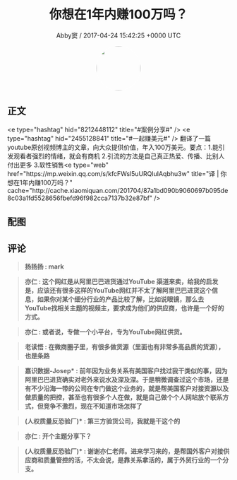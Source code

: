 <h1 align="center">你想在1年内赚100万吗？</h1>
<p align="center">
    <a>Abby窦 / 2017-04-24 15:42:25 &#43;0000 UTC</a>
</p>

<div align="center">
    <img src="https://images.zsxq.com/FkHvVwqSrf8ddJb83gycOH8nXrhi?e=1590940799&amp;token=kIxbL07-8jAj8w1n4s9zv64FuZZNEATmlU_Vm6zD:neKeO7B4BCo7R6dL9q7wJeUxrhE=" width="100" height="100" style="border:1px solid;border-radius:50%; color:#ffffff"/>
</div>

## 正文

<div>
&lt;e type=&#34;hashtag&#34; hid=&#34;8212448112&#34; title=&#34;#案例分享#&#34; /&gt;  &lt;e type=&#34;hashtag&#34; hid=&#34;2455128841&#34; title=&#34;#一起赚美元#&#34; /&gt;  
翻译了一篇youtube原创视频博主的文章，向大众提供价值，年入100万美元。要点：1.能引发观看者强烈的情绪，就会有商机 2.引流的方法是自己真正热爱、传播、比别人付出更多 3.软性销售&lt;e type=&#34;web&#34; href=&#34;https://mp.weixin.qq.com/s/kfcFWsl5uURQluIAqbhu3w&#34; title=&#34;译 | 你想在1年内赚100万吗？&#34; cache=&#34;http://cache.xiaomiquan.com/201704/87a1bd090b9060697b095de8c03a1fd5528656fbefd96f982cca7137b32e87bf&#34; /&gt;
</div>

## 配图
<div class="image" align="center">

</div>

## 评论

<div align="left">
<div>

<blockquote >
<span> <strong>扬扬扬 : mark </strong></span>
</blockquote>

<blockquote >
<span> <strong>亦仁 : 这个网红是从阿里巴巴进货通过YouTube 渠道来卖，给我的启发是，应该还有很多这样的YouTube网红并不太了解阿里巴巴进货这个信息，如果你对某个细分行业的产品比较了解，比如说眼镜，那么去YouTube找相关主题的视频主，要求成为他们的供应商，也许是一个好的方式。 </strong></span>
</blockquote>

<blockquote >
<span> <strong>亦仁 : 或者说，专做一个小平台，专为YouTube网红供货。 </strong></span>
</blockquote>

<blockquote >
<span> <strong>老读悟 : 在微商圈子里，有很多做货源（里面也有非常多高品质的货源），也是条路 </strong></span>
</blockquote>

<blockquote >
<span> <strong>嘉识数据-Josep* : 前年因为业务关系有美国客户找过我干类似的事，因为阿里巴巴进货确实对老外来说水及深及深。于是稍微调查过这个市场，还是有不少沿海一带的公司在专门做这个业务的，就是帮美国客户对接资源以及做质量的把控，甚至也有很多个人在做，就是自己做个个人网站放个联系方式，但竞争不激烈，现在不知道市场怎样了 </strong></span>
</blockquote>

<blockquote >
<span> <strong>(人权质量反恐验厂)* : 第三方验货公司，我就是干这个的 </strong></span>
</blockquote>

<blockquote >
<span> <strong>亦仁 : 开个主题分享下？ </strong></span>
</blockquote>

<blockquote >
<span> <strong>(人权质量反恐验厂)* : 谢谢亦仁老师。进来学习来的，是帮国外客户对接供应商和质量管控的活，不太会说，是靠关系拿活的，属于外贸行业的一个分支。 </strong></span>
</blockquote>

</div>
</div>
